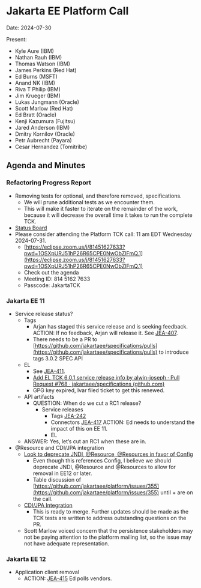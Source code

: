 # Jakarta EE Platform Call

Date: 2024-07-30

Present:

* Kyle Aure (IBM)
* Nathan Rauh (IBM)
* Thomas Watson (IBM)
* James Perkins (Red Hat)
* Ed Burns (MSFT)
* Anand NK (IBM)
* Riva T Philip (IBM)
* Jim Krueger (IBM)
* Lukas Jungmann (Oracle)
* Scott Marlow (Red Hat)
* Ed Bratt (Oracle)
* Kenji Kazumura (Fujitsu)
* Jared Anderson (IBM)
* Dmitry Kornilov (Oracle)
* Petr Aubrecht (Payara)
* Cesar Hernandez (Tomitribe)

## Agenda and Minutes

### Refactoring Progress Report

* Removing tests for optional, and therefore removed, specifications.
    * We will prune additional tests as we encounter them.
    * This will make it faster to iterate on the remainder of the work, because it will decrease the overall time it takes to run the complete TCK.
* [Status Board](https://github.com/orgs/jakartaee/projects/12/views/2)
* Please consider attending the Platform TCK call: 11 am EDT Wednesday 2024-07-31.
    * [https://eclipse.zoom.us/j/81451627633?pwd=1OSXpURJ51hP26R65CPE0NwObZlFmQ.1](https://eclipse.zoom.us/j/81451627633?pwd=1OSXpURJ51hP26R65CPE0NwObZlFmQ.1) 
    * Check out the agenda
    * Meeting ID: 814 5162 7633
    * Passcode: JakartaTCK

### Jakarta EE 11

* Service release status?
    * Tags
        * Arjan has staged this service release and is seeking feedback. ACTION: If no feedback, Arjan will release it. See [JEA-407](https://dev.azure.com/jakarta-ee-azdo/jakarta-ee-azdo/_workitems/edit/407).
        * There needs to be a PR to [https://github.com/jakartaee/specifications/pulls](https://github.com/jakartaee/specifications/pulls) to introduce tags 3.0.2 SPEC API
    * EL
        * See [JEA-411](https://dev.azure.com/jakarta-ee-azdo/jakarta-ee-azdo/_workitems/edit/411).
        * [Add EL TCK 6.0.1 service release info by alwin-joseph · Pull Request #768 · jakartaee/specifications (github.com)](https://github.com/jakartaee/specifications/pull/768)
        * GPG key expired, Ivar filed ticket to get this renewed.
    * API artifacts
        * QUESTION: When do we cut a RC1 release?
            * Service releases
                * Tags [JEA-242](https://dev.azure.com/jakarta-ee-azdo/jakarta-ee-azdo/_workitems/edit/242)
                * Connectors [JEA-417](https://dev.azure.com/jakarta-ee-azdo/jakarta-ee-azdo/_workitems/edit/417) ACTION: Ed needs to understand the impact of this on EE 11.
                * EL
    * ANSWER: Yes, let’s cut an RC1 when these are in.
* @Resource and CDI/JPA integration
    * [Look to deprecate JNDI, @Resource, @Resources in favor of Config](https://github.com/jakartaee/platform/issues/355)
        * Even though this references Config, I believe we should deprecate JNDI, @Resource and @Resources to allow for removal in EE12 or later.
        * Table discussion of [https://github.com/jakartaee/platform/issues/355](https://github.com/jakartaee/platform/issues/355) until + are on the call.
    * [CDI/JPA Integration](https://github.com/jakartaee/platform/pull/746)
        * This is ready to merge. Further updates should be made as the TCK tests are written to address outstanding questions on the PR.
    * Scott Marlow voiced concern that the persistence stakeholders may not be paying attention to the platform mailing list, so the issue may not have adequate representation.

### Jakarta EE 12

* Application client removal
    * ACTION: [JEA-415](https://dev.azure.com/jakarta-ee-azdo/jakarta-ee-azdo/_workitems/edit/415) Ed polls vendors.
